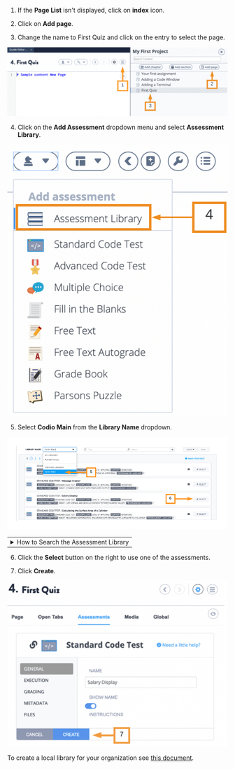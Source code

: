 1. If the **Page List** isn't displayed, click on **index** icon.

2. Click on **Add page**.

3. Change the name to First Quiz and click on the entry to select the page.

![Add new page for quiz](.guides/img/pageforassessment.png)

4. Click on the **Add Assessment** dropdown menu and select **Assessment Library**.

![Access assessment library](.guides/img/assessmentdropdownlibrary.png)

5. Select **Codio Main** from the **Library Name** dropdown. 

![Codio Main library](.guides/img/codiomaininlibrary.png)

<table><tbody ><tr><td><details><summary>
How to Search the Assessment Library
</summary><hr>

You can filter through the different assessments by tags that are auto-detected:
* Programming language
* Assessment type 
* Category (topic-level)
* Content (sub-topic level)
* Learning Objective 
* Bloom’s Taxonomy level
	
</details></td></tr></tbody>
</table>

6. Click the **Select** button on the right to use one of the assessments.

7. Click **Create**.

![Create quiz](.guides/img/createassessment.png)

To create a local library for your organization see [this document](https://docs.codio.com/instructors/admin/organization/create-org-library.html#org-library).

